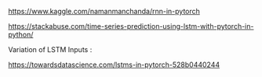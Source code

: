 https://www.kaggle.com/namanmanchanda/rnn-in-pytorch

https://stackabuse.com/time-series-prediction-using-lstm-with-pytorch-in-python/

Variation of LSTM Inputs :

  https://towardsdatascience.com/lstms-in-pytorch-528b0440244
